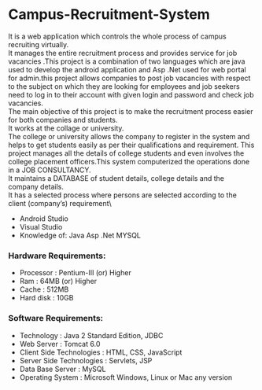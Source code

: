 # Campus-Recruitment-System
It is a web application which controls the whole process of campus recruiting virtually.\
It manages the entire recruitment process and provides service for job vacancies .This project is a combination of two languages which are java used to develop the android application and Asp .Net used for web portal for admin.this project allows companies to post job vacancies with respect to the subject on which they are looking for employees and job seekers need to log in to their account with given login and password and check job vacancies.\
The main objective of this project is to make the recruitment process easier for both companies and students.\
It works at the collage or university.\
The college or university allows the company to register in the system and helps to get students easily as per their qualifications and requirement.
This project manages all the details of college students and even involves the college placement officers.This system computerized the operations done in a JOB CONSULTANCY.\
It maintains a DATABASE of student details, college details and the company details.\
It has a selected process where persons are selected according to the client (company’s) requirement\
* Android Studio
* Visual Studio
* Knowledge of: Java
                Asp .Net
                MYSQL 
              
### Hardware Requirements:
* Processor			: 	Pentium-III (or) Higher
* Ram				:	64MB (or) Higher
* Cache				: 	512MB
* Hard disk			: 	10GB

### Software Requirements:

* Technology			: 	Java 2 Standard Edition, JDBC
* Web Server			: 	Tomcat 6.0
* Client Side Technologies	: 	HTML, CSS, JavaScript
* Server Side Technologies	:	Servlets, JSP
* Data Base Server		:	MySQL
* Operating System		:	Microsoft Windows, Linux or Mac any version



